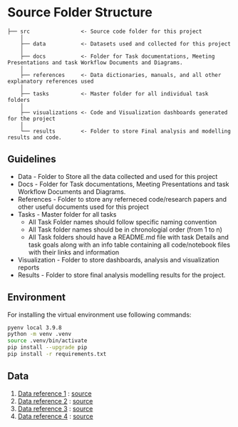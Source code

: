 # Source Folder Structure


    ├── src                <- Source code folder for this project
        │
        ├── data           <- Datasets used and collected for this project
        │   
        ├── docs           <- Folder for Task documentations, Meeting Presentations and task Workflow Documents and Diagrams.
        │
        ├── references     <- Data dictionaries, manuals, and all other explanatory references used 
        │
        ├── tasks          <- Master folder for all individual task folders
        │
        ├── visualizations <- Code and Visualization dashboards generated for the project
        │
        └── results        <- Folder to store Final analysis and modelling results and code.


## Guidelines

- Data              - Folder to Store all the data collected and used for this project 
- Docs              - Folder for Task documentations, Meeting Presentations and task Workflow Documents and Diagrams.
- References        - Folder to store any referneced code/research papers and other useful documents used for this project
- Tasks             - Master folder for all tasks
  - All Task Folder names should follow specific naming convention
  - All Task folder names should be in chronologial order (from 1 to n)
  - All Task folders should have a README.md file with task Details and task goals along with an info table containing all code/notebook files with their links and information
- Visualization     - Folder to store dashboards, analysis and visualization reports
- Results           - Folder to store final analysis modelling results for the project.


## Environment 

For installing the virtual environment use following commands: 

```Bash
pyenv local 3.9.8
python -m venv .venv
source .venv/bin/activate
pip install --upgrade pip
pip install -r requirements.txt
```

## Data

1. [Data reference 1](data/00_data.csv) : [source](https://ig.ft.com/carbon-food-labelling/)
2. [Data reference 2](data/01_items_carbon-emission.csv) : [source](https://ig.ft.com/carbon-food-labelling/)
3. [Data reference 3](data/02_food-emissions-supply-chain.csv) : [source](https://ourworldindata.org/grapher/food-emissions-supply-chain?tab=table&country=Beef+%28beef+herd%29~Cheese~Poultry+Meat~Milk~Eggs~Rice~Pig+Meat~Peas~Bananas~Wheat+%26+Rye~Fish+%28farmed%29~Lamb+%26+Mutton~Beef+%28dairy+herd%29~Shrimps+%28farmed%29~Tofu~Maize~Coffee~Other+Pulses~Citrus+Fruit~Other+Fruit~Sunflower+Oil~Apples~Brassicas~Olive+Oil~Potatoes~Palm+Oil~Barley~Soybean+Oil~Wine~Root+Vegetables~Dark+Chocolate~Cane+Sugar~Nuts~Tomatoes~Rapeseed+Oil~Groundnuts)
4. [Data reference 4](data/01_items_carbon-emission.csv) : [source](https://www.nature.com/articles/s41597-021-00909-8#Sec15)
